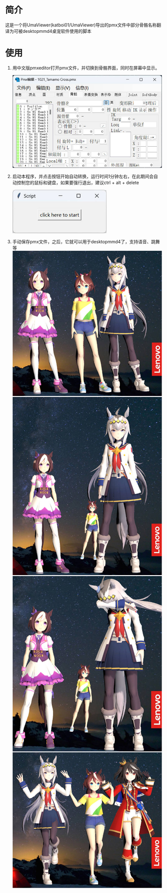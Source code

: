 # 简介

这是一个将UmaViewer(katboi01/UmaViewer)导出的pmx文件中部分骨骼名称翻译为可被desktopmmd4桌宠软件使用的脚本

# 使用

1. 用中文版pmxeditor打开pmx文件，并切换到骨骼界面，同时在屏幕中显示。

   ![1705976022013](image/README/1705976022013.jpg)
2. 启动本程序，并点击按钮开始自动转换，运行时间1分钟左右，在此期间会自动控制您的鼠标和键盘，如果要强行退出，建议ctrl + alt + delete

   ![](image/README/Snipaste_2024-01-26_23-30-31.jpg)
3. 手动保存pmx文件，之后，它就可以用于desktopmmd4了，支持语音、跳舞等
   ![](image/README/Snipaste_2024-01-24_23-38-40.jpg)
   ![](image/README/Snipaste_2024-01-24_23-39-12.jpg)
   ![](image/README/Snipaste_2024-01-24_23-39-34.jpg)
   ![](image/README/Snipaste_2024-01-24_23-40-51.jpg)
